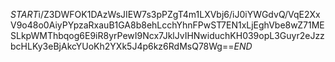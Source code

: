 $START$i/Z3DWFOK1DAzWsJIEW7s3pPZgT4m1LXVbj6/iJ0iYWGdvQ/VqE2XxV9o48o0AiyPYpzaRxauB1GA8b8ehLcchYhnFPwST7EN1xLjEghVbe8wZ71MESLkpWMThbqog6E9iR8yrPewI9Ncx7JklJvIHNwiduchKH039opL3Guyr2eJzzbcHLKy3eBjAkcYUoKh2YXk5J4p6kz6RdMsQ78Wg==$END$